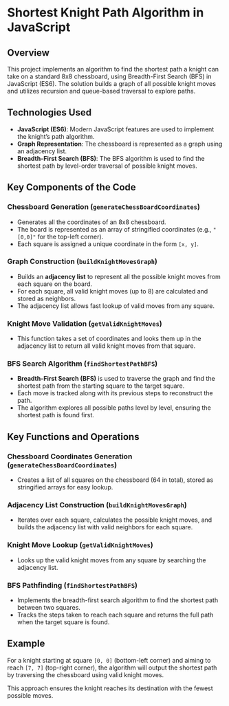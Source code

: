 # Shortest Knight Path Algorithm in JavaScript

## Overview

This project implements an algorithm to find the shortest path a knight can take on a standard 8x8 chessboard, using Breadth-First Search (BFS) in JavaScript (ES6). The solution builds a graph of all possible knight moves and utilizes recursion and queue-based traversal to explore paths.

## Technologies Used

- **JavaScript (ES6)**: Modern JavaScript features are used to implement the knight’s path algorithm.
- **Graph Representation**: The chessboard is represented as a graph using an adjacency list.
- **Breadth-First Search (BFS)**: The BFS algorithm is used to find the shortest path by level-order traversal of possible knight moves.

## Key Components of the Code

### Chessboard Generation (`generateChessBoardCoordinates`)

- Generates all the coordinates of an 8x8 chessboard.
- The board is represented as an array of stringified coordinates (e.g., `"[0,0]"` for the top-left corner).
- Each square is assigned a unique coordinate in the form `[x, y]`.

### Graph Construction (`buildKnightMovesGraph`)

- Builds an **adjacency list** to represent all the possible knight moves from each square on the board.
- For each square, all valid knight moves (up to 8) are calculated and stored as neighbors.
- The adjacency list allows fast lookup of valid moves from any square.

### Knight Move Validation (`getValidKnightMoves`)

- This function takes a set of coordinates and looks them up in the adjacency list to return all valid knight moves from that square.

### BFS Search Algorithm (`findShortestPathBFS`)

- **Breadth-First Search (BFS)** is used to traverse the graph and find the shortest path from the starting square to the target square.
- Each move is tracked along with its previous steps to reconstruct the path.
- The algorithm explores all possible paths level by level, ensuring the shortest path is found first.

## Key Functions and Operations

### Chessboard Coordinates Generation (`generateChessBoardCoordinates`)

- Creates a list of all squares on the chessboard (64 in total), stored as stringified arrays for easy lookup.

### Adjacency List Construction (`buildKnightMovesGraph`)

- Iterates over each square, calculates the possible knight moves, and builds the adjacency list with valid neighbors for each square.

### Knight Move Lookup (`getValidKnightMoves`)

- Looks up the valid knight moves from any square by searching the adjacency list.

### BFS Pathfinding (`findShortestPathBFS`)

- Implements the breadth-first search algorithm to find the shortest path between two squares.
- Tracks the steps taken to reach each square and returns the full path when the target square is found.

## Example

For a knight starting at square `[0, 0]` (bottom-left corner) and aiming to reach `[7, 7]` (top-right corner), the algorithm will output the shortest path by traversing the chessboard using valid knight moves.

This approach ensures the knight reaches its destination with the fewest possible moves.
